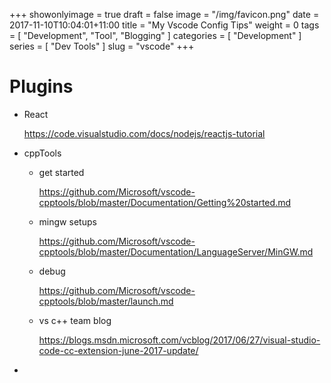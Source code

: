 +++
showonlyimage = true
draft = false
image = "/img/favicon.png"
date = 2017-11-10T10:04:01+11:00
title = "My Vscode Config Tips"
weight = 0
tags = [ "Development", "Tool", "Blogging" ]
categories = [ "Development" ]
series = [ "Dev Tools" ]
slug = "vscode"
+++

# Plugins

- React

    https://code.visualstudio.com/docs/nodejs/reactjs-tutorial

- cppTools 
    - get started

        https://github.com/Microsoft/vscode-cpptools/blob/master/Documentation/Getting%20started.md

    - mingw setups

        https://github.com/Microsoft/vscode-cpptools/blob/master/Documentation/LanguageServer/MinGW.md

    - debug

        https://github.com/Microsoft/vscode-cpptools/blob/master/launch.md

    - vs c++ team blog

        https://blogs.msdn.microsoft.com/vcblog/2017/06/27/visual-studio-code-cc-extension-june-2017-update/
-  